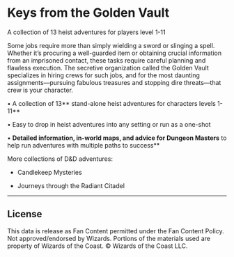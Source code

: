 # Keys from the Golden Vault

A collection of 13 heist adventures for players level 1-11

Some jobs require more than simply wielding a sword or slinging a spell. Whether it’s procuring a well-guarded item or obtaining crucial information from an imprisoned contact, these tasks require careful planning and flawless execution. The secretive organization called the Golden Vault specializes in hiring crews for such jobs, and for the most daunting assignments—pursuing fabulous treasures and stopping dire threats—that crew is your character.

• A collection of 13** stand-alone heist adventures for characters levels 1-11**<br>

• Easy to drop in heist adventures into any setting or run as a one-shot<br>

• **Detailed information, in-world maps, and advice for Dungeon Masters** to help run adventures with multiple paths to success**<br>

More collections of D&D adventures:

- Candlekeep Mysteries

- Journeys through the Radiant Citadel

---

## License

This data is release as Fan Content permitted under the Fan Content Policy. Not approved/endorsed by Wizards. Portions of the materials used are property of Wizards of the Coast. © Wizards of the Coast LLC.
